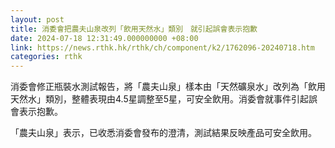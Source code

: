 ```yaml
---
layout: post
title: 消委會把農夫山泉改列「飲用天然水」類別　就引起誤會表示抱歉
date: 2024-07-18 12:31:49.000000000 +08:00
link: https://news.rthk.hk/rthk/ch/component/k2/1762096-20240718.htm
categories: rthk
---
```


消委會修正瓶裝水測試報告，將「農夫山泉」樣本由「天然礦泉水」改列為「飲用天然水」類別，整體表現由4.5星調整至5星，可安全飲用。消委會就事件引起誤會表示抱歉。

「農夫山泉」表示，已收悉消委會發布的澄清，測試結果反映產品可安全飲用。
